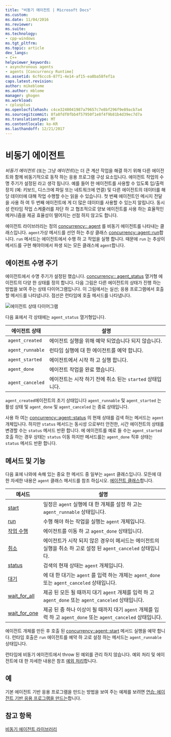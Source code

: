 ```yaml
---
title: "비동기 에이전트 | Microsoft Docs"
ms.custom: 
ms.date: 11/04/2016
ms.reviewer: 
ms.suite: 
ms.technology:
- cpp-windows
ms.tgt_pltfrm: 
ms.topic: article
dev_langs:
- C++
helpviewer_keywords:
- asynchronous agents
- agents [Concurrency Runtime]
ms.assetid: 6cf6ccc6-87f1-4e14-af15-ea8ba58fef1a
caps.latest.revision: 
author: mikeblome
ms.author: mblome
manager: ghogen
ms.workload:
- cplusplus
ms.openlocfilehash: c4ce3240041987a79657c7e8bf296f9e89acb7a4
ms.sourcegitcommit: 8fa8fdf0fbb4f57950f1e8f4f9b81b4d39ec7d7a
ms.translationtype: MT
ms.contentlocale: ko-KR
ms.lasthandoff: 12/21/2017
---
```

# <a name="asynchronous-agents"></a>비동기 에이전트
*비동기 에이전트* (또는 그냥 *에이전트*)는 더 큰 계산 작업을 해결 하기 위해 다른 에이전트와 함께 비동기적으로 동작 하는 응용 프로그램 구성 요소입니다. 에이전트 작업의 수명 주기가 설정된 라고 생각 됩니다. 예를 들어 한 에이전트를 사용할 수 있도록 입/출력 장치 (예: 키보드, 디스크에 파일 또는 네트워크에 연결) 및 다른 에이전트의 데이터를 해당 데이터에 대해 작업 수행할 수는 읽을 수 있습니다. 첫 번째 에이전트인 메시지 전달을 사용 하 여 두 번째 에이전트에 게 더 많은 데이터를 사용할 수 있는지 알립니다. 동시성 런타임 작업 스케줄러를 차단 하 고 협조적으로 양보 에이전트를 사용 하는 효율적인 메커니즘을 제공 효율성이 떨어지는 선점 하지 않고도 합니다.  
  

 에이전트 라이브러리는 정의 [concurrency:: agent](../../parallel/concrt/reference/agent-class.md) 를 비동기 에이전트를 나타내는 클래스입니다. `agent`가상 메서드를 선언 하는 추상 클래스 [concurrency::agent::run](reference/agent-class.md#run)합니다. `run` 메서드는 에이전트에서 수행 하 고 작업을 실행 합니다. 때문에 `run` 는 추상이 메서드를 구현 해야이에서 파생 되는 모든 클래스에 `agent`합니다.  
  
## <a name="agent-life-cycle"></a>에이전트 수명 주기  
 에이전트에서 수명 주기가 설정된 했습니다. [concurrency:: agent_status](reference/concurrency-namespace-enums.md#agent_status) 열거형 에이전트의 다양 한 상태를 정의 합니다. 다음 그림은 다른 에이전트의 상태가 진행 하는 방법을 보여 주는 상태 다이어그램입니다. 이 그림에서는 실선; 응용 프로그램에서 호출할 메서드를 나타냅니다. 점선은 런타임에 호출 메서드를 나타냅니다.  
  
 ![에이전트 상태 다이어그램](../../parallel/concrt/media/agentstate.png "agentstate")  
  
 다음 표에서 각 상태에는 `agent_status` 열거형입니다.  
  
|에이전트 상태|설명|  
|-----------------|-----------------|  
|`agent_created`|에이전트 실행을 위해 예약 되었습니다 되지 않습니다.|  
|`agent_runnable`|런타임 실행에 대 한 에이전트를 예약 합니다.|  
|`agent_started`|에이전트에서 시작 하 고 실행 합니다.|  
|`agent_done`|에이전트 작업을 완료 했습니다.|  
|`agent_canceled`|에이전트는 시작 하기 전에 취소 된는 `started` 상태입니다.|  
  
 `agent_created`에이전트의 초기 상태입니다 `agent_runnable` 및 `agent_started` 는 활성 상태 및 `agent_done` 및 `agent_canceled` 는 종료 상태입니다.  
  
 사용 하 여는 [concurrency::agent::status](reference/agent-class.md#status) 의 현재 상태를 검색 하는 메서드는 `agent` 개체입니다. 하지만 `status` 메서드는 동시성 으로부터 안전한, 시간 에이전트의 상태를 변경할 수는 `status` 메서드 반환 합니다. 에 에이전트를 예로 들 수는 `agent_started` 호출 하는 경우 상태는 `status` 이동 하지만 메서드를는 `agent_done` 직후 상태는 `status` 메서드 반환 합니다.  

  
## <a name="methods-and-features"></a>메서드 및 기능  
 다음 표에 나와에 속해 있는 중요 한 메서드 중 일부는 `agent` 클래스입니다. 모든에 대 한 자세한 내용은 `agent` 클래스 메서드를 참조 하십시오. [에이전트 클래스](../../parallel/concrt/reference/agent-class.md)합니다.  
  
|메서드|설명|  
|------------|-----------------|  
|[start](reference/agent-class.md#start)|일정은 `agent` 실행에 대 한 개체를 설정 하 고는 `agent_runnable` 상태입니다.|  
|[run](reference/agent-class.md#run)|수행 해야 하는 작업을 실행는 `agent` 개체입니다.|  
|[작업 수행](reference/agent-class.md#done)|에이전트를 이동 하 고 `agent_done` 상태입니다.|  
|[취소](../../parallel/concrt/cancellation-in-the-ppl.md#cancel)|에이전트가 시작 되지 않은 경우이 메서드는 에이전트의 실행을 취소 하 고로 설정 된 `agent_canceled` 상태입니다.|  
|[status](reference/agent-class.md#status)|검색의 현재 상태는 `agent` 개체입니다.|  
|[대기](reference/agent-class.md#wait)|에 대 한 대기는 `agent` 를 입력 하는 개체는 `agent_done` 또는 `agent_canceled` 상태입니다.|  
|[wait_for_all](reference/agent-class.md#wait_for_all)|제공 된 모든 될 때까지 대기 `agent` 개체를 입력 하 고 `agent_done` 또는 `agent_canceled` 상태입니다.|  
|[wait_for_one](reference/agent-class.md#wait_for_one)|제공 된 중 하나 이상이 될 때까지 대기 `agent` 개체를 입력 하 고 `agent_done` 또는 `agent_canceled` 상태입니다.|  
  
 에이전트 개체를 만든 후 호출 된 [concurrency::agent::start](reference/agent-class.md#start) 메서드 실행을 예약 합니다. 런타임 호출은 `run` 에이전트를 예약 하 고로 설정 하는 메서드는 `agent_runnable` 상태입니다.  
  
 런타임에 비동기 에이전트에서 throw 된 예외를 관리 하지 않습니다. 예외 처리 및 에이전트에 대 한 자세한 내용은 참조 [예외 처리](../../parallel/concrt/exception-handling-in-the-concurrency-runtime.md)합니다.  
  
## <a name="example"></a>예  
 기본 에이전트 기반 응용 프로그램을 만드는 방법을 보여 주는 예제를 보려면 [연습: 에이전트 기반 응용 프로그램을 만드는](../../parallel/concrt/walkthrough-creating-an-agent-based-application.md)합니다.  
  
## <a name="see-also"></a>참고 항목  
 [비동기 에이전트 라이브러리](../../parallel/concrt/asynchronous-agents-library.md)

